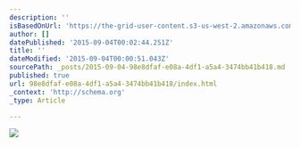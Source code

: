 ```yaml
---
description: ''
isBasedOnUrl: 'https://the-grid-user-content.s3-us-west-2.amazonaws.com/14de5208-4208-4367-a655-229a73607eff.gif'
author: []
datePublished: '2015-09-04T00:02:44.251Z'
title: ''
dateModified: '2015-09-04T00:00:51.043Z'
sourcePath: _posts/2015-09-04-98e8dfaf-e08a-4df1-a5a4-3474bb41b418.md
published: true
url: 98e8dfaf-e08a-4df1-a5a4-3474bb41b418/index.html
_context: 'http://schema.org'
_type: Article

---
```

![](https://the-grid-user-content.s3-us-west-2.amazonaws.com/14de5208-4208-4367-a655-229a73607eff.gif)